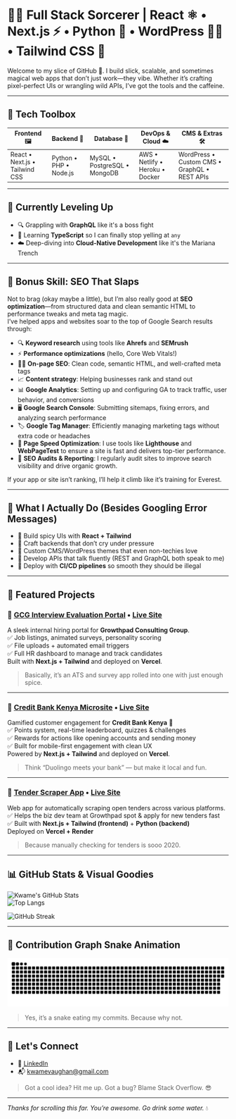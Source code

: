 # 👨‍💻 Full Stack Sorcerer | React ⚛️ • Next.js ⚡ • Python 🐍 • WordPress 🧙‍♂️ • Tailwind CSS 💨

Welcome to my slice of GitHub 🍕. I build slick, scalable, and sometimes magical web apps that don’t just work—they vibe. Whether it’s crafting pixel-perfect UIs or wrangling wild APIs, I’ve got the tools and the caffeine.

---

## 🧰 Tech Toolbox

| Frontend 🖼️ | Backend 🔧 | Database 💾 | DevOps & Cloud ☁️ | CMS & Extras 🛠️ |
|-------------|------------|-------------|-------------------|-----------------|
| React • Next.js • Tailwind CSS | Python • PHP • Node.js | MySQL • PostgreSQL • MongoDB | AWS • Netlify • Heroku • Docker | WordPress • Custom CMS • GraphQL • REST APIs |

---

## 🌱 Currently Leveling Up

- 🔍 Grappling with **GraphQL** like it's a boss fight  
- 🧠 Learning **TypeScript** so I can finally stop yelling at `any`  
- ☁️ Deep-diving into **Cloud-Native Development** like it's the Mariana Trench

---

## 🧠 Bonus Skill: SEO That Slaps

Not to brag (okay maybe a little), but I’m also really good at **SEO optimization**—from structured data and clean semantic HTML to performance tweaks and meta tag magic.  
I’ve helped apps and websites soar to the top of Google Search results through:

- 🔍 **Keyword research** using tools like **Ahrefs** and **SEMrush**  
- ⚡ **Performance optimizations** (hello, Core Web Vitals!)  
- 🧑‍💻 **On-page SEO**: Clean code, semantic HTML, and well-crafted meta tags  
- 📈 **Content strategy**: Helping businesses rank and stand out
- 📊 **Google Analytics**: Setting up and configuring GA to track traffic, user behavior, and conversions  
- 🖥️ **Google Search Console**: Submitting sitemaps, fixing errors, and analyzing search performance  
- 🏷️ **Google Tag Manager**: Efficiently managing marketing tags without extra code or headaches
- 💨 **Page Speed Optimization**: I use tools like **Lighthouse** and **WebPageTest** to ensure a site is fast and delivers top-tier performance.  
- 🚀 **SEO Audits & Reporting**: I regularly audit sites to improve search visibility and drive organic growth. 

If your app or site isn’t ranking, I’ll help it climb like it’s training for Everest.

---

## 🔧 What I Actually Do (Besides Googling Error Messages)

- 🎨 Build spicy UIs with **React + Tailwind**  
- 🔗 Craft backends that don’t cry under pressure  
- 🧱 Custom CMS/WordPress themes that even non-techies love  
- 📡 Develop APIs that talk fluently (REST and GraphQL both speak to me)  
- 🚀 Deploy with **CI/CD pipelines** so smooth they should be illegal

---

## 🚀 Featured Projects

### 🔹 [GCG Interview Evaluation Portal](https://github.com/kwamevaughan/gcg-interview-evaluation) • [Live Site](https://careers.growthpad.co.ke/)

A sleek internal hiring portal for **Growthpad Consulting Group**.  
✅ Job listings, animated surveys, personality scoring  
✅ File uploads + automated email triggers  
✅ Full HR dashboard to manage and track candidates  
Built with **Next.js + Tailwind** and deployed on **Vercel**.  
> Basically, it’s an ATS and survey app rolled into one with just enough spice.

---

### 🔹 [Credit Bank Kenya Microsite](https://github.com/kwamevaughan/credit-bank-microsite) • [Live Site](https://credit-bank-microsite.vercel.app/)

Gamified customer engagement for **Credit Bank Kenya** 🎯  
✅ Points system, real-time leaderboard, quizzes & challenges  
✅ Rewards for actions like opening accounts and sending money  
✅ Built for mobile-first engagement with clean UX  
Powered by **Next.js + Tailwind** and deployed on **Vercel**.  
> Think “Duolingo meets your bank” — but make it local and fun.

---

### 🔹 [Tender Scraper App](https://github.com/kwamevaughan/tender-scraper-frontend) • [Live Site](https://tender.growthpad.co.ke/)

Web app for automatically scraping open tenders across various platforms.  
✅ Helps the biz dev team at Growthpad spot & apply for new tenders fast  
✅ Built with **Next.js + Tailwind (frontend)** + **Python (backend)**  
Deployed on **Vercel + Render**  
> Because manually checking for tenders is sooo 2020.

---

## 📊 GitHub Stats & Visual Goodies

![Kwame's GitHub Stats](https://github-readme-stats.vercel.app/api?username=kwamevaughan&show_icons=true&theme=radical&hide_border=true)  
![Top Langs](https://github-readme-stats.vercel.app/api/top-langs/?username=kwamevaughan&layout=compact&theme=radical&hide_border=true)

![GitHub Streak](https://streak-stats.demolab.com/?user=kwamevaughan&theme=radical&hide_border=true)

---

## 🐍 Contribution Graph Snake Animation

![snake gif](https://github.com/kwamevaughan/kwamevaughan/blob/output/github-contribution-grid-snake.svg)

> Yes, it’s a snake eating my commits. Because why not.

---

## 🤝 Let's Connect

- 🔗 [LinkedIn](https://gh.linkedin.com/in/emmanuel-aboagye-eshun)  
- 📬 kwamevaughan@gmail.com

> Got a cool idea? Hit me up. Got a bug? Blame Stack Overflow. 😎

---

_Thanks for scrolling this far. You’re awesome. Go drink some water._ 💧
